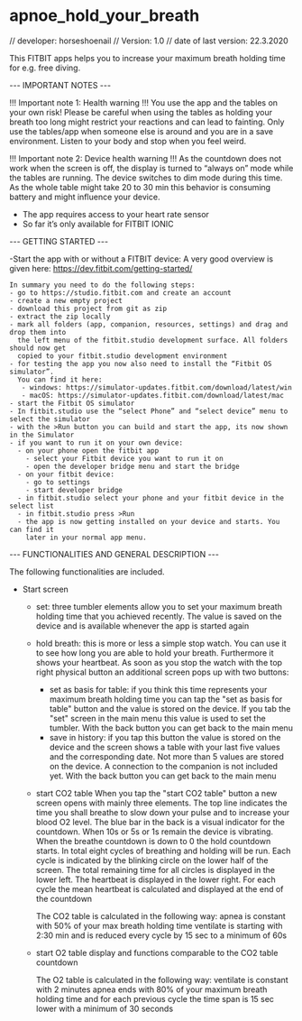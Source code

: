 # apnoe_hold_your_breath
// developer:            horseshoenail
// Version:              1.0
// date of last version: 22.3.2020

This FITBIT apps helps you to increase your maximum breath holding time for e.g. free diving.

--- IMPORTANT NOTES ---

  !!! Important note 1: Health warning !!!
  You use the app and the tables on your own risk! 
  Please be careful when using the tables as holding your breath 
  too long might restrict your reactions and can lead to fainting. Only
  use the tables/app when someone else is around and you are in a save 
  environment. Listen to your body and stop when you feel weird.

  !!! Important note 2: Device health warning !!!
  As the countdown does not work when the screen is off, the display is turned
  to “always on” mode while the tables are running. The device switches to 
  dim mode during this time. As the whole table might take 20 to 
  30 min this behavior is consuming battery and might influence your device. 

  - The app requires access to your heart rate sensor 
  - So far it’s only available for FITBIT IONIC

--- GETTING STARTED ---

  -Start the app with or without a FITBIT device:
    A very good overview is given here: https://dev.fitbit.com/getting-started/

    In summary you need to do the following steps:
    - go to https://studio.fitbit.com and create an account
    - create a new empty project
    - download this project from git as zip
    - extract the zip locally 
    - mark all folders (app, companion, resources, settings) and drag and drop them into
      the left menu of the fitbit.studio development surface. All folders should now get 
      copied to your fitbit.studio development environment
    - for testing the app you now also need to install the “Fitbit OS simulator”.
      You can find it here: 
       - windows: https://simulator-updates.fitbit.com/download/latest/win
       - macOS: https://simulator-updates.fitbit.com/download/latest/mac
    - start the Fitbit OS simulator 
    - In fitbit.studio use the “select Phone” and “select device” menu to select the simulator
    - with the >Run button you can build and start the app, its now shown in the Simulator
    - if you want to run it on your own device:
      - on your phone open the fitbit app
        - select your Fitbit device you want to run it on
        - open the developer bridge menu and start the bridge
      - on your fitbit device:
        - go to settings 
        - start developer bridge
      - in fitbit.studio select your phone and your fitbit device in the select list
      - in fitbit.studio press >Run
      - the app is now getting installed on your device and starts. You can find it
        later in your normal app menu. 

--- FUNCTIONALITIES AND GENERAL DESCRIPTION ---

  The following functionalities are included.
  - Start screen
    - set:
      three tumbler elements allow you to set your maximum breath holding 
      time that you achieved recently. The value is saved on the device
      and is available whenever the app is started again

    - hold breath:
      this is more or less a simple stop watch. You can use it to see how long
      you are able to hold your breath. Furthermore it shows your heartbeat.
      As soon as you stop the watch with the top
      right physical button an additional screen pops up with two buttons:
        - set as basis for table:
          if you think this time represents your maximum breath holding time you
          can tap the "set as basis for table" button and the value is stored
          on the device. If you tab the "set" screen in the main menu this value is
          used to set the tumbler. With the back button you can get back to the main
          menu
        - save in history:
          if you tap this button the value is stored on the device and the screen shows 
          a table with your last five values and the corresponding date.
          Not more than 5 values are stored on the device. A connection to the 
          companion is not included yet. With the back button you can get back to the main
          menu

    - start CO2 table
      When you tap the "start CO2 table" button a new screen opens with mainly three elements.
      The top line indicates the time you shall breathe to slow down your pulse and to
      increase your blood O2 level. The blue bar in the back is a visual indicator for the countdown. 
      When 10s or 5s  or 1s remain the device is vibrating.
      When the breathe countdown is down to 0 the hold countdown starts.
      In total eight cycles of breathing and holding will be run. Each cycle is indicated by the 
      blinking circle on the lower half of the screen. 
      The total remaining time for all circles is displayed in the lower left.
      The heartbeat is displayed in the lower right.
      For each cycle the mean heartbeat is calculated and displayed at the end of the countdown

      The CO2 table is calculated in the following way:
      apnea is constant with 50% of your max breath holding time
      ventilate is starting with 2:30 min and is reduced every
      cycle by 15 sec to a minimum of 60s

    - start O2 table
      display and functions comparable to the CO2 table countdown

      The O2 table is calculated in the following way:
      ventilate is constant with 2 minutes
      apnea ends with 80% of your maximum breath holding time and
      for each previous cycle the time span is 15 sec lower with a 
      minimum of 30 seconds


